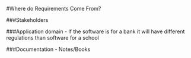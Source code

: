 #Where do Requirements Come From?

###Stakeholders

###Application domain - If the software is for a bank it will have different regulations than software for a school

###Documentation - Notes/Books
